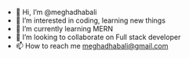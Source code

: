 - 👋 Hi, I’m @meghadhabali 
- 👀 I’m interested in coding, learning new things
- 🌱 I’m currently learning MERN
- 💞️ I’m looking to collaborate on Full stack developer
- 📫 How to reach me meghadhabali@gmail.com

<!---
meghadhabali/meghadhabali is a ✨ special ✨ repository because its `README.md` (this file) appears on your GitHub profile.
You can click the Preview link to take a look at your changes.
--->

